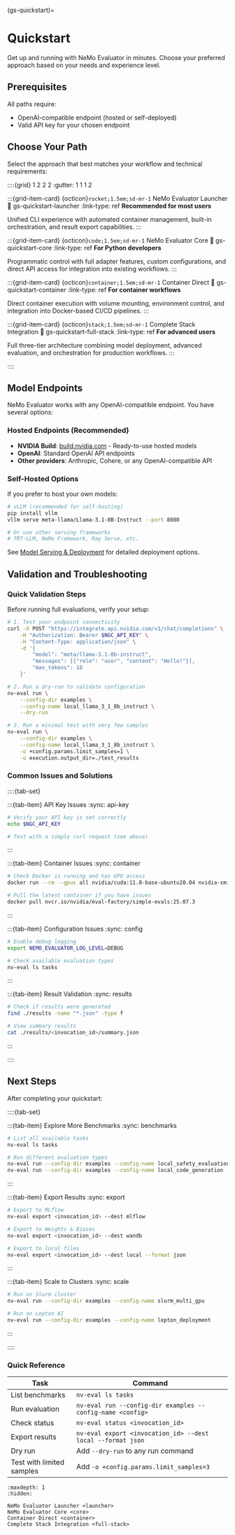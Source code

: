 (gs-quickstart)=
# Quickstart

Get up and running with NeMo Evaluator in minutes. Choose your preferred approach based on your needs and experience level.

## Prerequisites

All paths require:

- OpenAI-compatible endpoint (hosted or self-deployed)
- Valid API key for your chosen endpoint

## Choose Your Path

Select the approach that best matches your workflow and technical requirements:

::::{grid} 1 2 2 2
:gutter: 1 1 1 2

:::{grid-item-card} {octicon}`rocket;1.5em;sd-mr-1` NeMo Evaluator Launcher
:link: gs-quickstart-launcher
:link-type: ref
**Recommended for most users**

Unified CLI experience with automated container management, built-in orchestration, and result export capabilities.
:::

:::{grid-item-card} {octicon}`code;1.5em;sd-mr-1` NeMo Evaluator Core
:link: gs-quickstart-core
:link-type: ref
**For Python developers**

Programmatic control with full adapter features, custom configurations, and direct API access for integration into existing workflows.
:::

:::{grid-item-card} {octicon}`container;1.5em;sd-mr-1` Container Direct
:link: gs-quickstart-container
:link-type: ref
**For container workflows**

Direct container execution with volume mounting, environment control, and integration into Docker-based CI/CD pipelines.
:::

:::{grid-item-card} {octicon}`stack;1.5em;sd-mr-1` Complete Stack Integration
:link: gs-quickstart-full-stack
:link-type: ref
**For advanced users**

Full three-tier architecture combining model deployment, advanced evaluation, and orchestration for production workflows.
:::

::::

## Model Endpoints

NeMo Evaluator works with any OpenAI-compatible endpoint. You have several options:

### **Hosted Endpoints** (Recommended)

- **NVIDIA Build**: [build.nvidia.com](https://build.nvidia.com) - Ready-to-use hosted models
- **OpenAI**: Standard OpenAI API endpoints  
- **Other providers**: Anthropic, Cohere, or any OpenAI-compatible API

### **Self-Hosted Options**

If you prefer to host your own models:

```bash
# vLLM (recommended for self-hosting)
pip install vllm
vllm serve meta-llama/Llama-3.1-8B-Instruct --port 8080

# Or use other serving frameworks
# TRT-LLM, NeMo Framework, Ray Serve, etc.
```

See [Model Serving & Deployment](../../deployment/index.md) for detailed deployment options.

## Validation and Troubleshooting

### Quick Validation Steps

Before running full evaluations, verify your setup:

```bash
# 1. Test your endpoint connectivity
curl -X POST "https://integrate.api.nvidia.com/v1/chat/completions" \
    -H "Authorization: Bearer $NGC_API_KEY" \
    -H "Content-Type: application/json" \
    -d '{
        "model": "meta/llama-3.1-8b-instruct",
        "messages": [{"role": "user", "content": "Hello!"}],
        "max_tokens": 10
    }'

# 2. Run a dry-run to validate configuration
nv-eval run \
    --config-dir examples \
    --config-name local_llama_3_1_8b_instruct \
    --dry-run

# 3. Run a minimal test with very few samples
nv-eval run \
    --config-dir examples \
    --config-name local_llama_3_1_8b_instruct \
    -o +config.params.limit_samples=1 \
    -o execution.output_dir=./test_results
```

### Common Issues and Solutions

::::{tab-set}

:::{tab-item} API Key Issues
:sync: api-key

```bash
# Verify your API key is set correctly
echo $NGC_API_KEY

# Test with a simple curl request (see above)
```
:::

:::{tab-item} Container Issues
:sync: container

```bash
# Check Docker is running and has GPU access
docker run --rm --gpus all nvidia/cuda:11.8-base-ubuntu20.04 nvidia-smi

# Pull the latest container if you have issues
docker pull nvcr.io/nvidia/eval-factory/simple-evals:25.07.3
```
:::

:::{tab-item} Configuration Issues
:sync: config

```bash
# Enable debug logging
export NEMO_EVALUATOR_LOG_LEVEL=DEBUG

# Check available evaluation types
nv-eval ls tasks
```
:::

:::{tab-item} Result Validation
:sync: results

```bash
# Check if results were generated
find ./results -name "*.json" -type f

# View summary results
cat ./results/<invocation_id>/summary.json
```
:::

::::

## Next Steps

After completing your quickstart:

::::{tab-set}

:::{tab-item} Explore More Benchmarks
:sync: benchmarks

```bash
# List all available tasks
nv-eval ls tasks

# Run different evaluation types
nv-eval run --config-dir examples --config-name local_safety_evaluation
nv-eval run --config-dir examples --config-name local_code_generation
```
:::

:::{tab-item} Export Results
:sync: export

```bash
# Export to MLflow
nv-eval export <invocation_id> --dest mlflow

# Export to Weights & Biases  
nv-eval export <invocation_id> --dest wandb

# Export to local files
nv-eval export <invocation_id> --dest local --format json
```
:::

:::{tab-item} Scale to Clusters
:sync: scale

```bash
# Run on Slurm cluster
nv-eval run --config-dir examples --config-name slurm_multi_gpu

# Run on Lepton AI
nv-eval run --config-dir examples --config-name lepton_deployment
```
:::

::::

### Quick Reference

| Task | Command |
|------|---------|
| List benchmarks | `nv-eval ls tasks` |
| Run evaluation | `nv-eval run --config-dir examples --config-name <config>` |
| Check status | `nv-eval status <invocation_id>` |
| Export results | `nv-eval export <invocation_id> --dest local --format json` |
| Dry run | Add `--dry-run` to any run command |
| Test with limited samples | Add `-o +config.params.limit_samples=3` |

```{toctree}
:maxdepth: 1
:hidden:

NeMo Evaluator Launcher <launcher>
NeMo Evaluator Core <core>
Container Direct <container>
Complete Stack Integration <full-stack>
```
